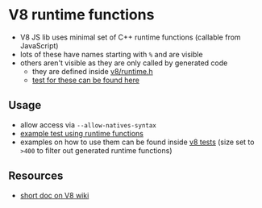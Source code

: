 # V8 runtime functions

- V8 JS lib uses minimal set of C++ runtime functions (callable from JavaScript)
- lots of these have names starting with `%` and are visible
- others aren't visible as they are only called by generated code
  - they are defined inside [v8/runtime.h](https://cs.chromium.org/chromium/src/v8/src/runtime/runtime.h)
  - [test for these can be found here](https://github.com/v8/v8/tree/master/test/mjsunit/runtime-gen)

## Usage

- allow access via `--allow-natives-syntax`
- [example test using runtime
  functions](https://github.com/thlorenz/v8-perf/blob/0d32979a42a05b4d8aa97bf42d017c7a02e9d8e3/test/fast-elements.js#L9-L13)
- examples on how to use them can be found inside [v8
  tests](https://github.com/v8/v8/search?l=JavaScript&q=--allow-natives-syntax+size%3A%3E400&type=Code) (size set to `>400` to filter
  out generated runtime functions)

## Resources

- [short doc on V8 wiki](https://v8.dev/docs/builtin-functions)
